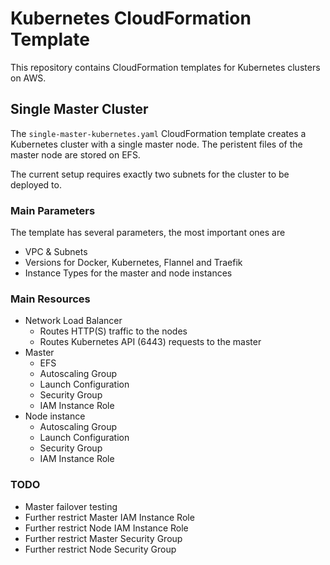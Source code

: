 # Kubernetes CloudFormation Template

This repository contains CloudFormation templates for Kubernetes clusters on AWS.

## Single Master Cluster

The `single-master-kubernetes.yaml` CloudFormation template creates a Kubernetes cluster with a single master node. The peristent files of the master node are stored on EFS.

The current setup requires exactly two subnets for the cluster to be deployed to.

### Main Parameters

The template has several parameters, the most important ones are

- VPC & Subnets
- Versions for Docker, Kubernetes, Flannel and Traefik
- Instance Types for the master and node instances

### Main Resources

- Network Load Balancer
  - Routes HTTP(S) traffic to the nodes
  - Routes Kubernetes API (6443) requests to the master
- Master
  - EFS
  - Autoscaling Group
  - Launch Configuration
  - Security Group
  - IAM Instance Role
- Node instance
  - Autoscaling Group
  - Launch Configuration
  - Security Group
  - IAM Instance Role

### TODO

- Master failover testing
- Further restrict Master IAM Instance Role
- Further restrict Node IAM Instance Role
- Further restrict Master Security Group
- Further restrict Node Security Group